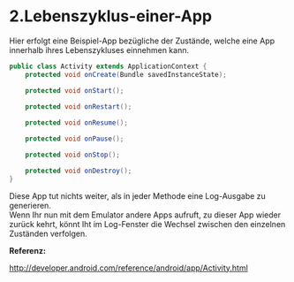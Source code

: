 2.Lebenszyklus-einer-App
========================

Hier erfolgt eine Beispiel-App bezügliche der Zustände, welche eine App innerhalb ihres Lebenszykluses einnehmen kann.

```java
public class Activity extends ApplicationContext {
    protected void onCreate(Bundle savedInstanceState);

    protected void onStart();
     
    protected void onRestart();

    protected void onResume();

    protected void onPause();

    protected void onStop();

    protected void onDestroy();
}
```

Diese App tut nichts weiter, als in jeder Methode eine Log-Ausgabe zu generieren.  
Wenn Ihr nun mit dem Emulator andere Apps aufruft, zu dieser App wieder zurück kehrt, könnt Iht im Log-Fenster die Wechsel zwischen den einzelnen Zuständen verfolgen.

__Referenz:__

http://developer.android.com/reference/android/app/Activity.html
